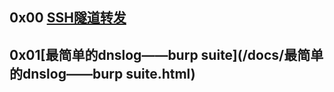 ## 0x00 [SSH隧道转发](/docs/SSH%E9%9A%A7%E9%81%93%E8%BD%AC%E5%8F%91.html)

## 0x01[最简单的dnslog——burp suite](/docs/最简单的dnslog——burp suite.html)

